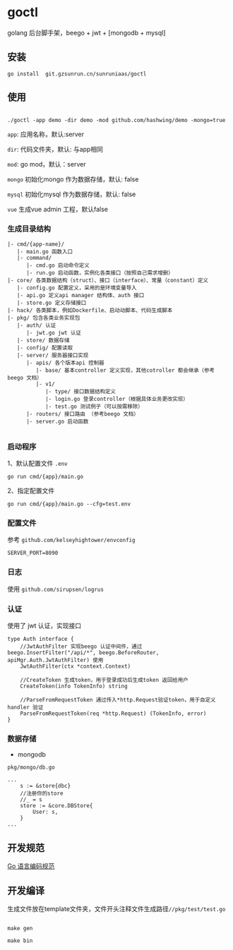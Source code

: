 # goctl 

golang 后台脚手架，beego + jwt + [mongodb + mysql]

## 安装

```
go install  git.gzsunrun.cn/sunruniaas/goctl

```

## 使用

```

./goctl -app demo -dir demo -mod github.com/hashwing/demo -mongo=true

```

`app`: 应用名称，默认:server

`dir`: 代码文件夹，默认: 与app相同

`mod`: go mod，默认：server

`mongo` 初始化mongo 作为数据存储，默认: false

`mysql` 初始化mysql 作为数据存储，默认: false

`vue` 生成vue admin 工程，默认false

### 生成目录结构


```
|- cmd/{app-name}/
   |- main.go 函数入口
   |- command/
      |- cmd.go 启动命令定义
      |- run.go 启动函数，实例化各类接口（按照自己需求增删）
|- core/ 各类数据结构（struct）、接口（interface）、常量（constant）定义
   |- config.go 配置定义，采用的是环境变量导入
   |- api.go 定义api manager 结构体、auth 接口
   |- store.go 定义存储接口
|- hack/ 各类脚本，例如Dockerfile、启动动脚本、代码生成脚本
|- pkg/ 包含各类业务实现包
   |- auth/ 认证
      |- jwt.go jwt 认证
   |- store/ 数据存储
   |- config/ 配置读取
   |- server/ 服务器接口实现
      |- apis/ 各个版本api 控制器
         |- base/ 基本controller 定义实现，其他cotroller 都会继承（参考beego 文档）
         |- v1/
            |- type/ 接口数据结构定义
            |- login.go 登录controller（根据具体业务更改实现）
            |- test.go 测试例子（可以按需移除）
      |- routers/ 接口路由 （参考beego 文档）
      |- server.go 启动函数
            

```

### 启动程序

1、默认配置文件 `.env`

```
go run cmd/{app}/main.go

```

2、指定配置文件

```
go run cmd/{app}/main.go --cfg=test.env

```

### 配置文件

参考 `github.com/kelseyhightower/envconfig`

```
SERVER_PORT=8090

```

### 日志

使用 `github.com/sirupsen/logrus`

### 认证

使用了 jwt 认证，实现接口

```golang
type Auth interface {
    //JwtAuthFilter 实现beego 认证中间件，通过 beego.InsertFilter("/api/*", beego.BeforeRouter, apiMgr.Auth.JwtAuthFilter) 使用 
    JwtAuthFilter(ctx *context.Context)
    
    //CreateToken 生成token，用于登录成功后生成token 返回给用户
    CreateToken(info TokenInfo) string
    
    //ParseFromRequestToken 通过传入*http.Request验证token，用于自定义 handler 验证
	ParseFromRequestToken(req *http.Request) (TokenInfo, error)
}

```

### 数据存储

- mongodb

`pkg/mongo/db.go`

```golang
...
    s := &store{dbc}
    //注册你的store
    //_ = s
	store := &core.DBStore{
        User: s,
    }
...

```

## 开发规范

[Go 语言编码规范](docs/go-style-guide.md)



## 开发编译

生成文件放在template文件夹，文件开头注释文件生成路径`//pkg/test/test.go`

```

make gen

make bin

```

